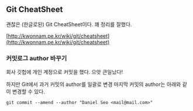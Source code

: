 ## Git CheatSheet

괜찮은 (한글로된) Git CheatSheet이다.
꽤 정리를 잘했다.

[http://kwonnam.pe.kr/wiki/git/cheatsheet](http://kwonnam.pe.kr/wiki/git/cheatsheet)

### 커밋로그 author 바꾸기 
회사 깃헙에 개인 계정으로 커밋을 했다.
으앗 큰일났다!

하지만 Git에서 과거 커밋의 author를 일괄로 변경
마지막 커밋의 author는 아래와 같이 변경할 수 있다.

```
git commit --amend --author "Daniel Seo <mail@mail.com>"
```


